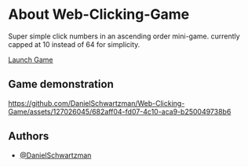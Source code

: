 # About Web-Clicking-Game
Super simple click numbers in an ascending order mini-game. currently capped at 10 instead of 64 for simplicity.

[Launch Game](https://danielschwartzman.github.io/WebClickingGame/)

## Game demonstration
https://github.com/DanielSchwartzman/Web-Clicking-Game/assets/127026045/682aff04-fd07-4c10-aca9-b250049738b6

## Authors
- [@DanielSchwartzman](https://github.com/DanielSchwartzman)
